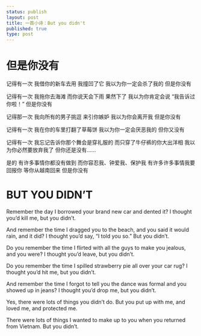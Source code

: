 ```yaml
--- 
status: publish 
layout: post 
title: 一首小诗：But you didn't
published: true 
type: post 
--- 
```


# 但是你没有

记得有一次 
我借你的新车去用 
我撞凹了它 
我以为你一定会杀了我的 
但是你没有 

记得有一次 
我拖你去海滩 
而你说天会下雨 
果然下了 
我以为你肯定会说
“我告诉过你啦！” 
但是你没有 

记得那一次 
我向所有的男子挑逗 
来引你嫉妒 
我以为你会离开我 
但是你没有 

记得有一次 
我在你的车里打翻了草莓饼
我以为你一定会厌恶我的 
但你又没有 

记得有一次 
我忘记告诉你那个舞会是穿礼服的 
而只穿了牛仔裤的你大出洋相 
我以为你必然要放弃我了 
但你还是没有…… 

是的
有许多事情你都没有做到 
而你容忍我、钟爱我、保护我 
有许多许多事情我要回报你 
等你从越南回来 
但是你没有


# BUT YOU DIDN’T

Remember the day I borrowed your brand 
new car and dented it? 
I thought you’d kill me, 
but you didn’t. 

And remember the time I dragged you to the beach, 
and you said it would rain, and it did? 
I thought you’d say, “I told you so.” 
But you didn’t. 

Do you remember the time I flirted with all 
the guys to make you jealous, and you were? 
I thought you’d leave, 
but you didn’t. 

Do you remember the time I spilled strawberry pie 
all over your car rug? 
I thought you’d hit me, 
but you didn’t. 

And remember the time I forgot to tell you the dance 
was formal and you showed up in jeans? 
I thought you’d drop me, 
but you didn’t.

Yes, there were lots of things you didn’t do. 
But you put up with me, and loved me, and protected me. 

There were lots of things I wanted to make up to you 
when you returned from Vietnam. But you didn’t.



